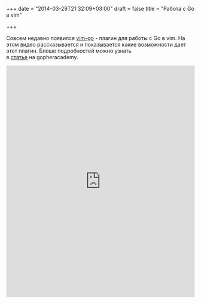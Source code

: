 +++
date = "2014-03-29T21:32:09+03:00"
draft = false
title = "Работа с Go в vim"

+++

<p>Совсем недавно появился <a href="https://github.com/fatih/vim-go">vim-go</a>&nbsp;- плагин для работы с Go в vim. На этом видео рассказывается и показывается какие возможности дает этот плагин. Блоше подробностей можно узнать в&nbsp;<a href="http://blog.gopheracademy.com/vimgo-development-environment">статье</a>&nbsp;на&nbsp;gopheracademy.</p>
 <iframe width="100%" height="620" src="https://www.youtube.com/embed/rD11pEx5h8c" frameborder="0" allowfullscreen></iframe>